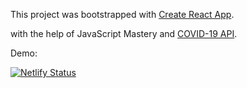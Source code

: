 This project was bootstrapped with [Create React App](https://github.com/facebook/create-react-app).

with the help of  JavaScript Mastery and  [COVID-19 API](https://covid19.mathdro.id).

Demo:

[![Netlify Status](https://api.netlify.com/api/v1/badges/55fd3f80-a0e0-4726-b356-0c5ba643119e/deploy-status)](https://app.netlify.com/sites/laughing-pare-b87f85/deploys)
